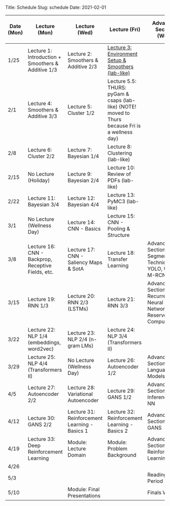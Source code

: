 Title: Schedule
Slug: schedule
Date: 2021-02-01


|Date (Mon)|Lecture (Mon)|Lecture (Wed)|Lecture (Fri)|Advanced Section (Wed)|Assignment (R:Released Wed - D:Due Wed)|
|-----|-----|-----|-----|-----|-----|
|1/25|Lecture 1: Introduction + Smoothers & Additive 1/3|Lecture 2: Smoothers & Additive 2/3|[Lecture 3: Environment Setup & Smoothers (lab-like)]({filename}/lectures/lecture03/index.md)|||
|2/1|Lecture 4: Smoothers & Additive 3/3|Lecture 5: Cluster 1/2|Lecture 5.5: THURS: pyGam & csaps (lab-like) {NOTE! moved to Thurs because Fri is a wellness day} ||R:HW1 |
|2/8|Lecture 6: Cluster 2/2|Lecture 7: Bayesian 1/4|Lecture 8: Clustering (lab-like)||R:HW2 - D:HW1|
|2/15|No Lecture (Holiday)|Lecture 9: Bayesian 2/4|Lecture 10: Review of PDFs (lab-like)||R:HW3 - D:HW2|
|2/22|Lecture 11: Bayesian 3/4|Lecture 12: Bayesian 4/4|Lecture 13: PyMC3 (lab-like)|||
|3/1|No Lecture (Wellness Day)|Lecture 14: CNN - Basics|Lecture 15: CNN - Pooling & Structure||R: HW4 - D: HW3|
|3/8|Lecture 16: CNN - Backprop, Receptive Fields, etc.|Lecture 17: CNN - Saliency Maps & SotA|Lecture 18: Transfer Learning|Advanced Section 1: Segmentation Techniques, YOLO, Unet, & M-RCNN||
|3/15|Lecture 19:  RNN 1/3|Lecture 20: RNN 2/3 (LSTMs)|Lecture 21: RNN 3/3|Advanced Section 2: Recurrent Neural Networks and Reservoir Computing|R:HW5 - D:HW4|
|3/22|Lecture 22: NLP 1/4 (embeddings, word2vec)|Lecture 23: NLP 2/4 (n-gram LMs)|Lecture 24: NLP 3/4 (Transformers II)||R:HW6 -  D:HW5|
|3/29|Lecture 25: NLP 4/4 (Transformers II)|No Lecture (Wellness Day)|Lecture 26: Autoencoder 1/2|Advanced Section 3: Language Models||
|4/5|Lecture 27: Autoencoder 2/2|Lecture 28: Variational Autoencoder|Lecture 29: GANS 1/2|Advanced Section 4: Inference in NN|R:HW7 - D:HW6|
|4/12|Lecture 30: GANS 2/2|Lecture 31: Reinforcement Learning - Basics 1|Lecture 32: Reinforcement Learning - Basics 2|Advanced Section 5: GANS|R:HW8 - D:HW7|
|4/19|Lecture 33: Deep Reinforcement Learning|Module: Lecture Domain|Module: Problem Background|Advanced Section:6 Reinforcement Learning|D: HW8|
|4/26||||||
|5/3||||Reading Period||
|5/10||Module: Final Presentations||Finals Week||
